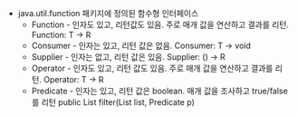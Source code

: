 - java.util.function 패키지에 정의된 함수형 인터페이스
	- Function - 인자도 있고, 리턴값도 있음. 주로 매개 값을 연산하고 결과를 리턴.  Function: T -> R
	- Consumer - 인자는 있고, 리턴 값은 없음. Consumer: T -> void
	- Supplier - 인자는 없고, 리턴 값은 있음. Supplier: () -> R
	- Operator - 인자도 있고, 리턴 값도 있음. 주로 매개 값을 연산하고 결과를 리턴. Operator: T -> R
	- Predicate - 인자는 있고, 리턴 값은 boolean. 매개 값을 조사하고 true/false를 리턴
public <T> List<T> filter(List<T> list, Predicate<T> p) 